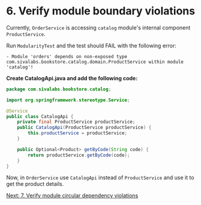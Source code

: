 # 6. Verify module boundary violations

Currently, `OrderService` is accessing `catalog` module's internal component `ProductService`.

Run `ModularityTest` and the test should FAIL with the following error:

```shell
- Module 'orders' depends on non-exposed type com.sivalabs.bookstore.catalog.domain.ProductService within module 'catalog'!
```

**Create CatalogApi.java and add the following code:**

```java
package com.sivalabs.bookstore.catalog;

import org.springframework.stereotype.Service;

@Service
public class CatalogApi {
    private final ProductService productService;
    public CatalogApi(ProductService productService) {
        this.productService = productService;
    }

    public Optional<Product> getByCode(String code) {
        return productService.getByCode(code);
    }
}
```

Now, in `OrderService` use `CatalogApi` instead of `ProductService` and use it to get the product details.

[Next: 7. Verify module circular dependency violations](step-7.md)